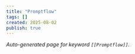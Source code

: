 ```yaml
---
title: "Promptflow"
tags: []
created: 2025-08-02
publish: true
---
```


_Auto-generated page for keyword `[[Promptflow]]`._

